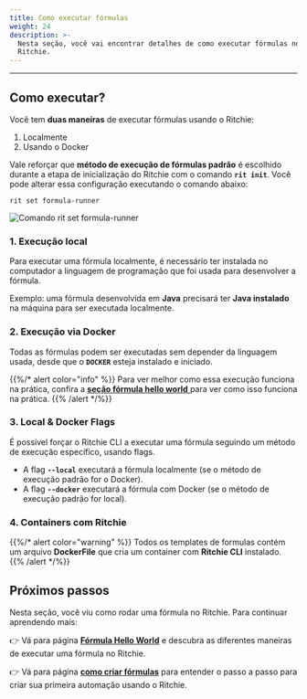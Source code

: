 ```yaml
---
title: Como executar fórmulas
weight: 24
description: >-
  Nesta seção, você vai encontrar detalhes de como executar fórmulas no
  Ritchie.
---
```


---

## Como executar?

Você tem **duas maneiras** de executar fórmulas usando o Ritchie:

1. Localmente
2. Usando o Docker

Vale reforçar que **método de execução de fórmulas padrão** é escolhido durante a etapa de inicialização do Ritchie com o comando **`rit init`**. Você pode alterar essa configuração executando o comando abaixo:

```text
rit set formula-runner
```

![Comando rit set formula-runner](/docs/large-gif-1374x404-.gif)

### 1. Execução local

Para executar uma fórmula localmente, é necessário ter instalada no computador a linguagem de programação que foi usada para desenvolver a fórmula.

Exemplo: uma fórmula desenvolvida em **Java** precisará ter **Java instalado** na máquina para ser executada localmente.  


### 2. Execução via Docker

Todas as fórmulas podem ser executadas sem depender da linguagem usada, desde que o **`DOCKER`** esteja instalado e iniciado.

{{%/* alert color="info" %}}
Para ver melhor como essa execução funciona na prática, confira a [**seção fórmula hello world** ](formula-hello-world) para ver como isso funciona na prática.
{{% /alert */%}}



### 3. Local & Docker Flags

É possível forçar o Ritchie CLI a executar uma fórmula seguindo um método de execução específico, usando flags.

* A flag **`--local`** executará a fórmula localmente \(se o método de execução padrão for o Docker\). 
* A flag **`--docker`** executará a fórmula com Docker \(se o método de execução padrão for local\). 

### 4. Containers com Ritchie

{{%/* alert color="warning" %}}
Todos os templates de formulas contém um arquivo **DockerFile** que cria um container com **Ritchie CLI** instalado.
{{% /alert */%}}

## Próximos passos 

Nesta seção, você viu como rodar uma fórmula no Ritchie. Para continuar aprendendo mais:

👉 Vá para página [**Fórmula Hello World**](formula-hello-world) e descubra as diferentes maneiras de executar uma fórmula no Ritchie.

👉 Vá para página [**como criar fórmulas**](/docs-ritchie/pt-br/tutoriais/fórmulas/como-criar-fórmulas/) para entender o passo a passo para criar sua primeira automação usando o Ritchie.